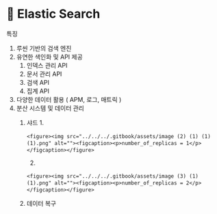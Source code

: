 # 🔎 Elastic Search

특징

1. 루씬 기반의 검색 엔진
2. 유연한 색인화 및 API 제공
   1. 인덱스 관리 API
   2. 문서 관리 API
   3. 검색 API
   4. 집계 API
3. 다양한 데이터 활용 ( APM, 로그, 매트릭 )
4. 분산 시스템 및 데이터 관리
   1. 샤드
      1.

          <figure><img src="../../../.gitbook/assets/image (2) (1) (1) (1).png" alt=""><figcaption><p>number_of_replicas = 1</p></figcaption></figure>
      2.

          <figure><img src="../../../.gitbook/assets/image (3) (1) (1).png" alt=""><figcaption><p>number_of_replicas = 2</p></figcaption></figure>
   2. 데이터 복구



